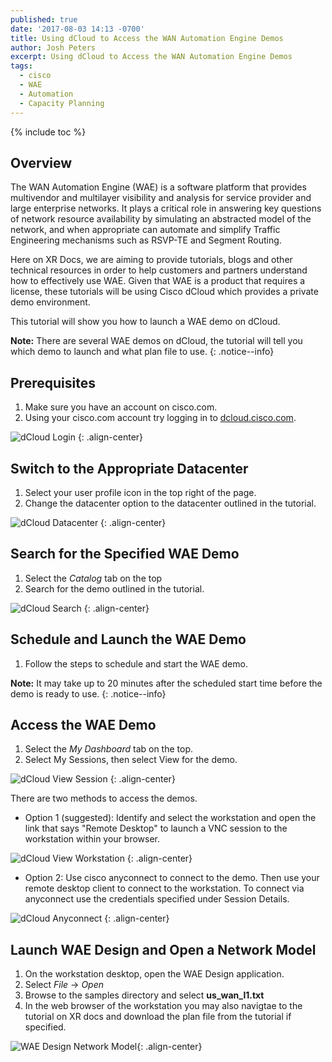 ```yaml
---
published: true
date: '2017-08-03 14:13 -0700'
title: Using dCloud to Access the WAN Automation Engine Demos
author: Josh Peters
excerpt: Using dCloud to Access the WAN Automation Engine Demos
tags:
  - cisco
  - WAE
  - Automation
  - Capacity Planning
---
```

{% include toc %}

## Overview

The WAN Automation Engine (WAE) is a software platform that provides multivendor and multilayer visibility and analysis for service provider and large enterprise networks. It plays a critical role in answering key questions of network resource availability by simulating an abstracted model of the network, and when appropriate can automate and simplify Traffic Engineering mechanisms such as RSVP-TE and Segment Routing.

Here on XR Docs, we are aiming to provide tutorials, blogs and other technical resources in order to help customers and partners understand how to effectively use WAE. Given that WAE is a product that requires a license, these tutorials will be using Cisco dCloud which provides a private demo environment.

This tutorial will show you how to launch a WAE demo on dCloud. 

**Note:** There are several WAE demos on dCloud, the tutorial will tell you which demo to launch and what plan file to use.
{: .notice--info}

## Prerequisites

1. Make sure you have an account on cisco.com. 
2. Using your cisco.com account try logging in to [dcloud.cisco.com](https://dcloud.cisco.com/).

![dCloud Login](https://xrdocs.github.io/xrdocs-images/assets/tutorial-images/waeDcloud-login.png)
{: .align-center}

## Switch to the Appropriate Datacenter

1. Select your user profile icon in the top right of the page.
2. Change the datacenter option to the datacenter outlined in the tutorial.

![dCloud Datacenter](https://xrdocs.github.io/xrdocs-images/assets/tutorial-images/waeDcloud-dc.png)
{: .align-center}

## Search for the Specified WAE Demo

1. Select the *Catalog* tab on the top
2. Search for the demo outlined in the tutorial.

![dCloud Search](https://xrdocs.github.io/xrdocs-images/assets/tutorial-images/waeDcloud-search.png)
{: .align-center}

## Schedule and Launch the WAE Demo

1. Follow the steps to schedule and start the WAE demo.

**Note:** It may take up to 20 minutes after the scheduled start time before the demo is ready to use.
{: .notice--info}

## Access the WAE Demo

1. Select the *My Dashboard* tab on the top.
2. Select My Sessions, then select View for the demo.

![dCloud View Session](https://xrdocs.github.io/xrdocs-images/assets/tutorial-images/waeDcloud-view.png)
{: .align-center}

There are two methods to access the demos. 

- Option 1 (suggested): Identify and select the workstation and open the link that says "Remote Desktop" to launch a VNC session to the workstation within your browser.

![dCloud View Workstation](https://xrdocs.github.io/xrdocs-images/assets/tutorial-images/waeDcloud-webvnc.png)
{: .align-center}

- Option 2: Use cisco anyconnect to connect to the demo. Then use your remote desktop client to connect to the workstation. To connect via anyconnect use the credentials specified under Session Details.

![dCloud Anyconnect](https://xrdocs.github.io/xrdocs-images/assets/tutorial-images/waeDcloud-ac.png)
{: .align-center}

## Launch WAE Design and Open a Network Model

1. On the workstation desktop, open the WAE Design application.
2. Select *File* -> *Open*
3. Browse to the samples directory and select **us_wan_l1.txt**
4. In the web browser of the workstation you may also navigtae to the tutorial on XR docs and download the plan file from the tutorial if specified.

![WAE Design Network Model](https://xrdocs.github.io/xrdocs-images/assets/tutorial-images/waeDcloud-openDesign.gif){: .align-center}
